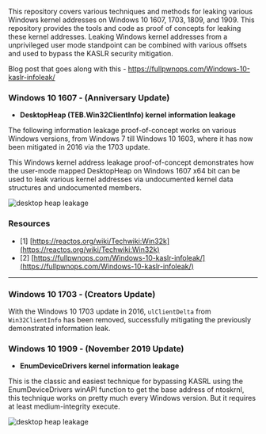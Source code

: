 This repository covers various techniques and methods for leaking various Windows kernel addresses on Windows 10 1607, 1703, 1809, and 1909. This repository provides the tools and code as proof of concepts for leaking these kernel addresses. Leaking Windows kernel addresses from a unprivileged user mode standpoint can be combined with various offsets and used to bypass the KASLR security mitigation.

Blog post that goes along with this - https://fullpwnops.com/Windows-10-kaslr-infoleak/

### Windows 10 1607 - (Anniversary Update)

- **DesktopHeap (TEB.Win32ClientInfo) kernel information leakage**

The following information leakage proof-of-concept works on various Windows versions, from Windows 7 till Windows 10 1603, where it has now been mitigated in 2016 via the 1703 update.

This Windows kernel address leakage proof-of-concept demonstrates how the user-mode mapped DesktopHeap on Windows 1607 x64 bit can be used to leak various kernel addresses via undocumented kernel data structures and undocumented members.

![desktop heap leakage](https://github.com/FULLSHADE/LEAKYDRIPPER/blob/master/images/DesktopHeapLeak.png)

### Resources

- [1] [https://reactos.org/wiki/Techwiki:Win32k](https://reactos.org/wiki/Techwiki:Win32k)
- [2] [https://fullpwnops.com/Windows-10-kaslr-infoleak/](https://fullpwnops.com/Windows-10-kaslr-infoleak/)

----

### Windows 10 1703 - (Creators Update)

With the Windows 10 1703 update in 2016, `ulClientDelta` from `Win32ClientInfo` has been removed, successfully mitigating the previously demonstrated information leak. 

### Windows 10 1909 - (November 2019 Update)

- **EnumDeviceDrivers kernel information leakage**

This is the classic and easiest technique for bypassing KASRL using the EnumDeviceDrivers winAPI function to get the base address of ntoskrnl, this technique works on pretty much every Windows version. But it requires at least medium-integrity execute. 

![desktop heap leakage](https://github.com/FULLSHADE/LEAKYDRIPPER/blob/master/images/EnumDeviceDrivers.PNG)
